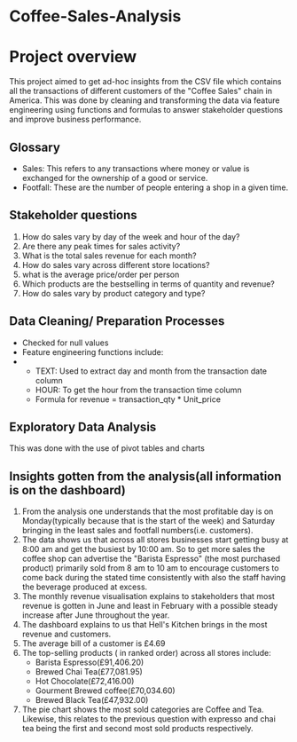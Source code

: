 # Coffee-Sales-Analysis

# Project overview
This project aimed to get ad-hoc insights from the CSV file which contains all the transactions of different customers of the "Coffee Sales" chain in America. This was done by cleaning and transforming the data via feature engineering using functions and formulas to answer stakeholder questions and improve business performance.
## Glossary
- Sales: This refers to any transactions where money or value is exchanged for the ownership of a good or service.
- Footfall: These are the number of people entering a shop in a given time.
## Stakeholder questions
1. How do sales vary by day of the
week and hour of the day?
2. Are there any peak times for sales
activity?
3. What is the total sales revenue for
each month?
4. How do sales vary across different
store locations?
5. what is the average price/order
per person
6. Which products are the bestselling in terms of quantity and
revenue?
7. How do sales vary by product
category and type?
## Data Cleaning/ Preparation Processes
- Checked for null values
- Feature engineering  functions include:
- - TEXT: Used to extract day and month from the transaction date column
  - HOUR: To get the hour from the transaction time column
  - Formula for revenue = transaction_qty * Unit_price
## Exploratory Data Analysis
This was done with the use of pivot tables and charts 
## Insights gotten from the analysis(all information is on the dashboard)
1. From the analysis one understands that the  most profitable day is on Monday(typically because that is the start of the week) and Saturday bringing in the least sales and footfall numbers(i.e. customers).
2. The data shows us that across all stores businesses start getting busy at 8:00 am and get the busiest by 10:00 am. So to get more sales the coffee shop can advertise the "Barista Espresso" (the most purchased product) primarily sold from 8 am to 10 am to encourage customers to  come back during the stated time consistently with also the staff having the beverage produced at excess.
3. The monthly revenue visualisation explains to stakeholders that most revenue is gotten in June and least in February with a possible steady increase after June throughout the year.
4. The dashboard explains to us that Hell's Kitchen brings in the most revenue and customers.
5. The average bill of a customer is £4.69
6. The top-selling products ( in ranked order) across all stores include:
   - Barista Espresso(£91,406.20)
   - Brewed Chai Tea(£77,081.95)
   - Hot Chocolate(£72,416.00)
   - Gourment Brewed coffee(£70,034.60)
   - Brewed Black Tea(£47,932.00)
7. The pie chart shows the most sold categories are Coffee and Tea. Likewise, this relates to the previous question with expresso and chai tea being the first and second most sold products respectively.
   


  







